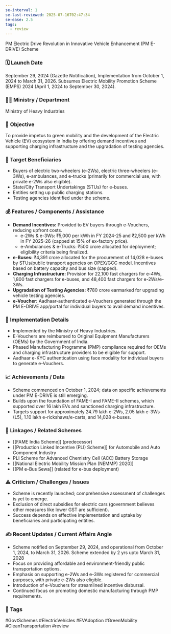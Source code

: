 ```yaml
---
se-interval: 1
se-last-reviewed: 2025-07-16T02:47:34
se-ease: 2.5
tags:
  - review
---
```

PM Electric Drive Revolution in Innovative Vehicle Enhancement (PM E-DRIVE) Scheme

### 🗓️ **Launch Date**
September 29, 2024 (Gazette Notification), Implementation from October 1, 2024 to March 31, 2026. Subsumes Electric Mobility Promotion Scheme (EMPS) 2024 (April 1, 2024 to September 30, 2024).

### 🧑‍🏫 **Ministry / Department**
Ministry of Heavy Industries

### 🎯 **Objective**
To provide impetus to green mobility and the development of the Electric Vehicle (EV) ecosystem in India by offering demand incentives and supporting charging infrastructure and the upgradation of testing agencies.

### 👥 **Target Beneficiaries**
- Buyers of electric two-wheelers (e-2Ws), electric three-wheelers (e-3Ws), e-ambulances, and e-trucks (primarily for commercial use, with private e-2Ws also eligible).
- State/City Transport Undertakings (STUs) for e-buses.
- Entities setting up public charging stations.
- Testing agencies identified under the scheme.

### 💰 **Features / Components / Assistance**
- **Demand Incentives:** Provided to EV buyers through e-Vouchers, reducing upfront costs.
    - e-2Ws & e-3Ws: ₹5,000 per kWh in FY 2024-25 and ₹2,500 per kWh in FY 2025-26 (capped at 15% of ex-factory price).
    - e-Ambulances & e-Trucks: ₹500 crore allocated for deployment; eligibility criteria being finalized.
- **e-Buses:** ₹4,391 crore allocated for the procurement of 14,028 e-buses by STUs/public transport agencies on OPEX/GCC model. Incentives based on battery capacity and bus size (capped).
- **Charging Infrastructure:** Provision for 22,100 fast chargers for e-4Ws, 1,800 fast chargers for e-buses, and 48,400 fast chargers for e-2Ws/e-3Ws.
- **Upgradation of Testing Agencies:** ₹780 crore earmarked for upgrading vehicle testing agencies.
- **e-Voucher:** Aadhaar-authenticated e-Vouchers generated through the PM E-DRIVE app/portal for individual buyers to avail demand incentives.

### 📍 **Implementation Details**
- Implemented by the Ministry of Heavy Industries.
- E-Vouchers are reimbursed to Original Equipment Manufacturers (OEMs) by the Government of India.
- Phased Manufacturing Programme (PMP) compliance required for OEMs and charging infrastructure providers to be eligible for support.
- Aadhaar e-KYC authentication using face modality for individual buyers to generate e-Vouchers.

### 📈 **Achievements / Data**
- Scheme commenced on October 1, 2024; data on specific achievements under PM E-DRIVE is still emerging.
- Builds upon the foundation of FAME-I and FAME-II schemes, which supported over 16 lakh EVs and sanctioned charging infrastructure.
- Targets support for approximately 24.79 lakh e-2Ws, 2.05 lakh e-3Ws (L5), 1.10 lakh e-rickshaws/e-carts, and 14,028 e-buses.

### 🧩 **Linkages / Related Schemes**
- [[FAME India Scheme]] (predecessor)
- [[Production Linked Incentive (PLI) Scheme]] for Automobile and Auto Component Industry
- PLI Scheme for Advanced Chemistry Cell (ACC) Battery Storage
- [[National Electric Mobility Mission Plan (NEMMP) 2020]]
- [[PM e-Bus Sewa]] (related for e-bus deployment)

### ⚠️ **Criticism / Challenges / Issues**
- Scheme is recently launched; comprehensive assessment of challenges is yet to emerge.
- Exclusion of direct subsidies for electric cars (government believes other measures like lower GST are sufficient).
- Success depends on effective implementation and uptake by beneficiaries and participating entities.

### ✍️ **Recent Updates / Current Affairs Angle**
- Scheme notified on September 29, 2024, and operational from October 1, 2024, to March 31, 2026. Scheme extended by 2 yrs upto March 31, 2028
- Focus on providing affordable and environment-friendly public transportation options.
- Emphasis on supporting e-2Ws and e-3Ws registered for commercial purposes, with private e-2Ws also eligible.
- Introduction of e-Vouchers for streamlined incentive disbursal.
- Continued focus on promoting domestic manufacturing through PMP requirements.

### 🔗 **Tags**
#GovtSchemes #ElectricVehicles #EVAdoption #GreenMobility #CleanTransportation
#review